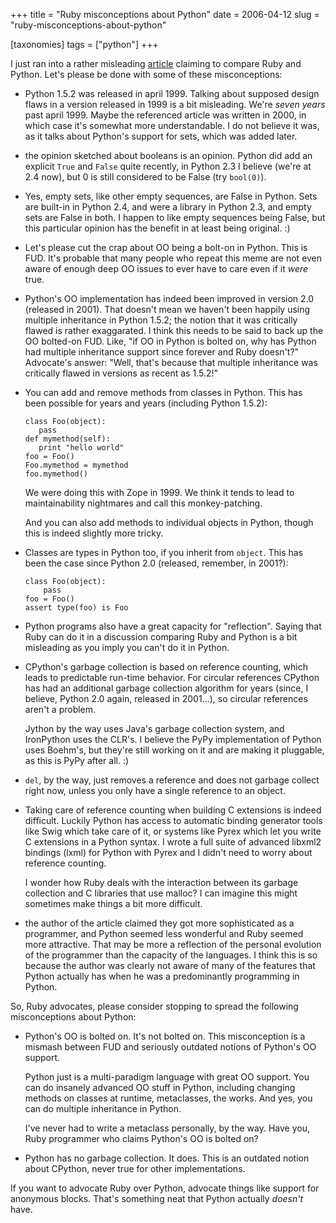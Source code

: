 +++
title = "Ruby misconceptions about Python"
date = 2006-04-12
slug = "ruby-misconceptions-about-python"

[taxonomies]
tags = ["python"]
+++

I just ran into a rather misleading
[article](http://www.rexx.com/~oinkoink/Ruby_v_Python.html) claiming to
compare Ruby and Python. Let's please be done with some of these
misconceptions:

- Python 1.5.2 was released in april 1999. Talking about supposed design
  flaws in a version released in 1999 is a bit misleading. We're _seven
  years_ past april 1999. Maybe the referenced article was written in
  2000, in which case it's somewhat more understandable. I do not
  believe it was, as it talks about Python's support for sets, which was
  added later.

- the opinion sketched about booleans is an opinion. Python did add an
  explicit `True` and `False` quite recently, in Python 2.3 I believe
  (we're at 2.4 now), but 0 is still considered to be False (try
  `bool(0)`).

- Yes, empty sets, like other empty sequences, are False in Python. Sets
  are built-in in Python 2.4, and were a library in Python 2.3, and
  empty sets are False in both. I happen to like empty sequences being
  False, but this particular opinion has the benefit in at least being
  original. :)

- Let's please cut the crap about OO being a bolt-on in Python. This is
  FUD. It's probable that many people who repeat this meme are not even
  aware of enough deep OO issues to ever have to care even if it _were_
  true.

- Python's OO implementation has indeed been improved in version 2.0
  (released in 2001). That doesn't mean we haven't been happily using
  multiple inheritance in Python 1.5.2; the notion that it was
  critically flawed is rather exaggarated. I think this needs to be said
  to back up the OO bolted-on FUD. Like, "if OO in Python is bolted on,
  why has Python had multiple inheritance support since forever and Ruby
  doesn't?" Advocate's answer: "Well, that's because that multiple
  inheritance was critically flawed in versions as recent as 1.5.2!"

- You can add and remove methods from classes in Python. This has been
  possible for years and years (including Python 1.5.2):

      class Foo(object):
         pass
      def mymethod(self):
         print "hello world"
      foo = Foo()
      Foo.mymethod = mymethod
      foo.mymethod()

  We were doing this with Zope in 1999. We think it tends to lead to
  maintainability nightmares and call this monkey-patching.

  And you can also add methods to individual objects in Python, though
  this is indeed slightly more tricky.

- Classes are types in Python too, if you inherit from `object`. This
  has been the case since Python 2.0 (released, remember, in 2001?):

      class Foo(object):
          pass
      foo = Foo()
      assert type(foo) is Foo

- Python programs also have a great capacity for "reflection". Saying
  that Ruby can do it in a discussion comparing Ruby and Python is a bit
  misleading as you imply you can't do it in Python.

- CPython's garbage collection is based on reference counting, which
  leads to predictable run-time behavior. For circular references
  CPython has had an additional garbage collection algorithm for years
  (since, I believe, Python 2.0 again, released in 2001...), so circular
  references aren't a problem.

  Jython by the way uses Java's garbage collection system, and
  IronPython uses the CLR's. I believe the PyPy implementation of Python
  uses Boehm's, but they're still working on it and are making it
  pluggable, as this is PyPy after all. :)

- `del`, by the way, just removes a reference and does not garbage
  collect right now, unless you only have a single reference to an
  object.

- Taking care of reference counting when building C extensions is indeed
  difficult. Luckily Python has access to automatic binding generator
  tools like Swig which take care of it, or systems like Pyrex which let
  you write C extensions in a Python syntax. I wrote a full suite of
  advanced libxml2 bindings (lxml) for Python with Pyrex and I didn't
  need to worry about reference counting.

  I wonder how Ruby deals with the interaction between its garbage
  collection and C libraries that use malloc? I can imagine this might
  sometimes make things a bit more difficult.

- the author of the article claimed they got more sophisticated as a
  programmer, and Python seemed less wonderful and Ruby seemed more
  attractive. That may be more a reflection of the personal evolution of
  the programmer than the capacity of the languages. I think this is so
  because the author was clearly not aware of many of the features that
  Python actually has when he was a predominantly programming in Python.

So, Ruby advocates, please consider stopping to spread the following
misconceptions about Python:

- Python's OO is bolted on. It's not bolted on. This misconception is a
  mismash between FUD and seriously outdated notions of Python's OO
  support.

  Python just is a multi-paradigm language with great OO support. You
  can do insanely advanced OO stuff in Python, including changing
  methods on classes at runtime, metaclasses, the works. And yes, you
  can do multiple inheritance in Python.

  I've never had to write a metaclass personally, by the way. Have you,
  Ruby programmer who claims Python's OO is bolted on?

- Python has no garbage collection. It does. This is an outdated notion
  about CPython, never true for other implementations.

If you want to advocate Ruby over Python, advocate things like support
for anonymous blocks. That's something neat that Python actually
_doesn't_ have.
